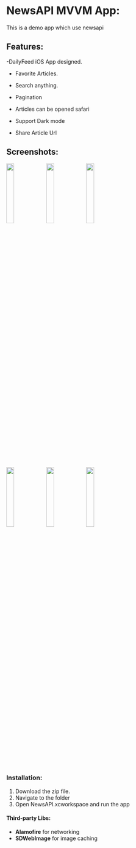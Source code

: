 
# NewsAPI MVVM App:
This is a demo app which use newsapi

## Features:
 -DailyFeed iOS App designed.

- Favorite Articles.

- Search anything.

- Pagination

- Articles can be opened safari

- Support Dark mode 

- Share Article Url





## Screenshots:

<img src="https://user-images.githubusercontent.com/42085883/181039433-cf6fb98e-b82a-4ac7-9ff3-cfda684c63e8.png" width=20% height=20%>    <img src="https://user-images.githubusercontent.com/42085883/181039439-e62e1563-c06f-4cd0-9abc-99b71991e52f.png" width=20% height=20%>    <img src="https://user-images.githubusercontent.com/42085883/181039442-e212cfdd-d659-4184-8cb5-eeb6f2a4fed6.png" width=20% height=20%>

<img src="https://user-images.githubusercontent.com/42085883/181039449-ee353c94-8204-4198-a610-4fde93c1e7c8.png" width=20% height=20%>    <img src="https://user-images.githubusercontent.com/42085883/181039470-906f0bc3-6947-409d-9a3a-9ce1056c2f17.png" width=20% height=20%>    <img src="https://user-images.githubusercontent.com/42085883/181039483-28668cf0-4c26-4e8b-98b5-ef439a1188b0.png" width=20% height=20%>

### Installation:

1. Download the zip file.
2. Navigate to the folder
3. Open NewsAPI.xcworkspace and run the app

#### Third-party Libs:

- **Alamofire** for networking
- **SDWebImage** for image caching







